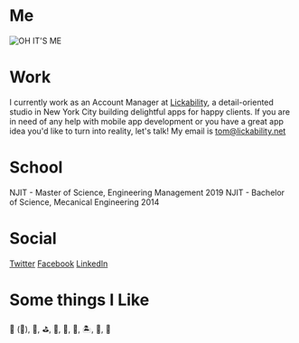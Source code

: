 # Me
![OH IT'S ME](https://github.com/DeVo225/thomasdevuono/blob/master/images/Image%20from%20iOS.jpg)

# Work

I currently work as an Account Manager at [Lickability](https://lickability.com), a detail-oriented studio in New York City building delightful apps for happy clients. If you are in need of any help with mobile app development or you have a great app idea you'd like to turn into reality, let's talk! My email is <tom@lickability.net>

# School

NJIT - Master of Science, Engineering Management 2019
NJIT - Bachelor of Science, Mecanical Engineering 2014

# Social

[Twitter](https://twitter.com/ThomasDeVuono)
[Facebook](https://www.facebook.com/thomasdevuono)
[LinkedIn](https://www.linkedin.com/in/thomas-devuono-7139417a/)

# Some things I Like

🏈 (🦅), 🎤, ⛳️, 🥘, 👾, 🍻, 🏝, 🐶, 🐴
